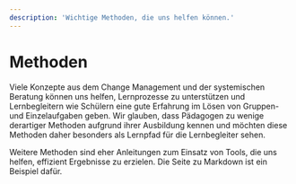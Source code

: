 ```yaml
---
description: 'Wichtige Methoden, die uns helfen können.'
---
```


# Methoden

Viele Konzepte aus dem Change Management und der systemischen Beratung können uns helfen, Lernprozesse zu unterstützen und Lernbegleitern wie Schülern eine gute Erfahrung im Lösen von Gruppen- und Einzelaufgaben geben. Wir glauben, dass Pädagogen zu wenige derartiger Methoden aufgrund ihrer Ausbildung kennen und möchten diese Methoden daher besonders als Lernpfad für die Lernbegleiter sehen.

Weitere Methoden sind eher Anleitungen zum Einsatz von Tools, die uns helfen, effizient Ergebnisse zu erzielen. Die Seite zu Markdown ist ein Beispiel dafür.
